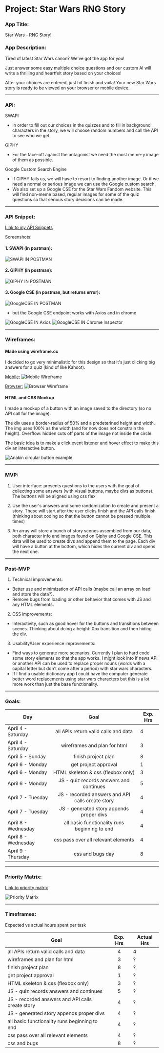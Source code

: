 
# Project: Star Wars RNG Story

### App Title:
Star Wars - RNG Story!

### App Description:
Tired of latest Star Wars canon? We've got the app for you! 

Just answer some easy multiple choice questions and our custom AI will write a thrilling and heartfelt story based on your choices!

After your choices are entered, just hit finish and voila! Your new Star Wars story is ready to be viewed on your browser or mobile device.

---


### API:

SWAPI
* In order to fill out our choices in the quizzes and to fill in background characters in the story, we will choose random numbers and call the API to see who we get.

GIPHY
* For the face-off against the antagonist we need the most meme-y image of them as possible.

Google Custom Search Engine
* If GIPHY fails us, we will have to resort to finding another image. Or if we need a normal or serious image we can use the Google custom search. 
* We also set up a Google CSE for the Star Wars Fandom website. This will find non-meme based, regular images for some of the quiz questions so that serious story decisions can be made.

---

### API Snippet:
[Link to my API Snippets](https://git.generalassemb.ly/drewhsu86/GA-SEI-Apollo-Project1/blob/master/APInotes.md)

Screenshots:

#### 1. SWAPI (in postman):

![SWAPI IN POSTMAN](./images/postman-swapi.png)

#### 2. GIPHY (in postman):

![GIPHY IN POSTMAN](./images/postman-giphy.png)

#### 3. Google CSE (in postman, but returns error):

![GoogleCSE IN POSTMAN](./images/postman-googleCSE.png)

* but the Google CSE endpoint works with Axios and in chrome

![GoogleCSE IN Axios](./images/vsCode-googleCSE.png)
![GoogleCSE IN Chrome Inspector](./images/inspector-googleCSE.png)

---

### Wireframes:
#### Made using wireframe.cc

I decided to go very minimalistic for this design so that it's just clicking big answers for a quiz (kind of like Kahoot).



[Mobile:](https://wireframe.cc/g0XuUp)
![Mobile Wireframe](./images/wireframe-mobile.png)


[Browser:](https://wireframe.cc/LjJBkN)
![Browser Wireframe](./images/wireframe-browser.png)

#### HTML and CSS Mockup
 
I made a mockup of a button with an image saved to the directory (so no API call for the image).

The div uses a border-radius of 50% and a predeterined height and width. The img uses 100% as the width (and for now does not constrain the height). Overflow: hidden cuts off parts of the image not inside the circle.

The basic idea is to make a click event listener and hover effect to make this div an interactive button.

![Anakin circular button example](./images/button-mockup.png)

---

### MVP: 
1. User interface: presents questions to the users with the goal of collecting some answers (with visual buttons, maybe divs as buttons). The buttons will be aligned using css flex

2. Use the user's answers and some randomization to create and present a story. These will start after the user clicks finish and the API calls finish (thinking about coding so that the button cannot be pressed multiple times)

3. An array will store a bunch of story scenes assembled from our data, both character info and images found on Giphy and Google CSE. This data will be used to create divs and append them to the page. Each div will have a button at the bottom, which hides the current div and opens the next one.

---

### Post-MVP
1. Technical improvements: 
* Better use and minimization of API calls (maybe call an array on load and store the data?). 
* Remove bugs from loading or other behavior that comes with JS and any HTML elements.

2. CSS improvements: 
* Interactivity, such as good hover for the buttons and transitions between scenes. Thinking about doing a height: 0px transition and then hiding the div.

3. Usability/User experience improvements:
* Find ways to generate more scenarios. Currently I plan to hard code some story elements so that the app works. I might look into if news API or another API can be used to replace proper nouns (words with a capital letter but don't come after a period) with star wars characters. 
* If I find a usable dictionary app I could have the computer generate better word replacements using star wars characters but this is a lot more work than just the base functionality.

---

### Goals: 

| Day       | Goal           | Exp. Hrs  |
| ------------- |:-------------:| -----|
| April 4 - Saturday  | all APIs return valid calls and data | 4 |
| April 4 - Saturday  | wireframes and plan for html     |   3   |
| April 5 - Sunday  | finish project plan | 8 |
| April 6 - Monday     | get project approval     |   1 |
| April 6 - Monday  | HTML skeleton & css (flexbox only)   |    3 |
| April 6 - Monday  | JS - quiz records answers and continues | 5 |
| April 7 - Tuesday | JS - recorded answers and API calls create story | 4 |
| April 7 - Tuesday | JS - generated story appends proper divs | 4 |
| April 8 - Wednesday | all basic functionality runs beginning to end | 4 |
| April 8 - Wednesday | css pass over all relevant elements | 4 |
| April 9 - Thursday | css and bugs day | 8 |

---

### Priority Matrix:

[Link to priority matrix](https://wireframe.cc/3Ovi0s)

![Priority Matrix](./images/priority-matrix.png "Priority Matrix")

---

### Timeframes:
Expected vs actual hours spent per task

| Goal      | Exp. Hrs          | Actual Hrs  |
| ------------- |:-------------:| -----|
| all APIs return valid calls and data | 4 |  4 |
| wireframes and plan for html     |   3   | ? |
| finish project plan | 8 | ? |
| get project approval     |   1 | ? |
| HTML skeleton & css (flexbox only)   |    3 | ? |
| JS - quiz records answers and continues | 5 | ? |
| JS - recorded answers and API calls create story | 4 | ? |
| JS - generated story appends proper divs | 4 | ? |
| all basic functionality runs beginning to end | 4 | ? |
| css pass over all relevant elements | 4 | ? |
| css and bugs | 8 | ? |